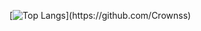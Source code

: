 <!--### Hi there 👋-->

<!--
**Crownss/Crownss** is a ✨ _special_ ✨ repository because its `README.md` (this file) appears on your GitHub profile.

Here are some ideas to get you started:

- 🔭 I’m currently working on ...
- 🌱 I’m currently learning ...
- 👯 I’m looking to collaborate on ...
- 🤔 I’m looking for help with ...
- 💬 Ask me about ...
- 📫 How to reach me: ...
- 😄 Pronouns: ...
- ⚡ Fun fact: ...
-->
<!--![Anurag's GitHub stats](https://github-readme-stats.vercel.app/api?username=Crownss&show_icons=true&theme=radical)

[![Readme Card](https://github-readme-stats.vercel.app/api/pin/?username=Crownss&repo=DDoS)]()

[![Top Langs](https://github-readme-stats.vercel.app/api/top-langs/?username=Crownss)]()
-->

<!-- [![Readme Card](https://github-readme-stats.vercel.app/api/pin/?username=Crownss&repo=dark_market)](https://github.com/Crownss/dark_market)
[![Readme Card](https://github-readme-stats.vercel.app/api/pin/?username=Crownss&repo=Backend-DBAnime-Django)](https://github.com/Crownss/Backend-DBAnime-Django)
[![Readme Card](https://github-readme-stats.vercel.app/api/pin/?username=Crownss&repo=Backend-DBAnime-Go)](https://github.com/Crownss/Backend-DBAnime-Go)
[![Readme Card](https://github-readme-stats.vercel.app/api/pin/?username=Crownss&repo=Frontend-DBAnime-Next)](https://github.com/Crownss/Frontend-DBAnime-Next)
[![Readme Card](https://github-readme-stats.vercel.app/api/pin/?username=Crownss&repo=Frontend-DBAnime-Nuxt)](https://github.com/Crownss/Frontend-DBAnime-Nuxt) -->
<!-- [![Readme Card](https://github-readme-stats.vercel.app/api/pin/?username=Crownss&repo=Frontend-DBAnime-Nuxt)](https://github.com/Crownss/Frontend-DBAnime-Nuxt) -->
<!-- [![Top Langs](https://github-readme-stats.vercel.app/api/top-langs/?username=Crownss&layout=compact&hide=html,css,scss,vue)](https://github.com/Crownss) -->
[![Top Langs]([https://github-readme-stats.vercel.app/api/top-langs/?username=Crownss&layout=compact&hide=html,css,scss,vue](https://github-profile-summary-cards.vercel.app/api/cards/repos-per-language?username=crownss&theme=transparent))](https://github.com/Crownss)
